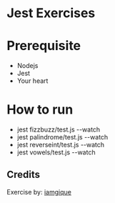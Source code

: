 # Jest Exercises

# Prerequisite

* Nodejs
* Jest
* Your heart

# How to run

* jest fizzbuzz/test.js --watch
* jest palindrome/test.js --watch
* jest reverseint/test.js --watch
* jest vowels/test.js --watch

## Credits

Exercise by: [iamgique](https://github.com/iamgique/jest-exercises "Go to GitHub page")
